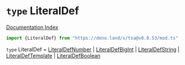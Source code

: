 # `type` LiteralDef

[Documentation Index](../README.md)

```ts
import {LiteralDef} from "https://deno.land/x/tsa@v0.0.53/mod.ts"
```

`type` LiteralDef = [LiteralDefNumber](../interface.LiteralDefNumber/README.md) | [LiteralDefBigInt](../interface.LiteralDefBigInt/README.md) | [LiteralDefString](../interface.LiteralDefString/README.md) | [LiteralDefTemplate](../interface.LiteralDefTemplate/README.md) | [LiteralDefBoolean](../interface.LiteralDefBoolean/README.md)